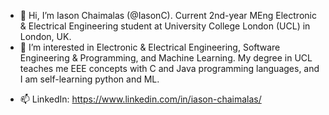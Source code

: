 - 👋 Hi, I’m Iason Chaimalas (@IasonC). Current 2nd-year MEng Electronic & Electrical Engineering student at University College London (UCL) in London, UK.
- 👀 I’m interested in Electronic & Electrical Engineering, Software Engineering & Programming, and Machine Learning.
      My degree in UCL teaches me EEE concepts with C and Java programming languages, and I am self-learning python and ML.

<!--- - 🌱 I’m currently learning ... --->
<!--- - 💞️ I’m looking to collaborate on ... --->
- 📫 LinkedIn: https://www.linkedin.com/in/iason-chaimalas/

<!---
IasonC/IasonC is a ✨ special ✨ repository because its `README.md` (this file) appears on your GitHub profile.
You can click the Preview link to take a look at your changes.
--->
